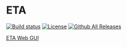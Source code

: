 ETA
===============

[![Build status](https://img.shields.io/appveyor/ci/linzuzeng/eta.svg)](https://ci.appveyor.com/project/linzuzeng/eta)
[![License](https://img.shields.io/github/license/timetag/ETA.svg)](https://github.com/timetag/ETA/blob/master/LICENSE)
[![Github All Releases](https://img.shields.io/github/downloads/timetag/ETA/total.svg)](https://github.com/timetag/ETA/releases)


[ETA Web GUI](https://timetag.github.io/ETA/src/renderer/)
